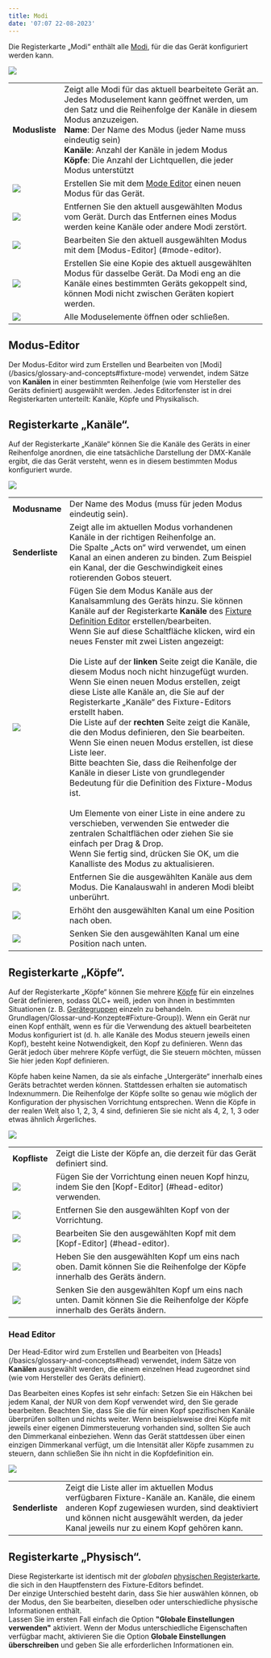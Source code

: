 ```yaml
---
title: Modi
date: '07:07 22-08-2023'
---
```


Die Registerkarte „Modi“ enthält alle [Modi](/basics/glossary-and-concepts#fixture-mode), für die das Gerät konfiguriert werden kann.

![](../fixture_editor_modes.png)

|     |     |
| --- | --- |
| **Modusliste** | Zeigt alle Modi für das aktuell bearbeitete Gerät an. Jedes Moduselement kann geöffnet werden, um den Satz und die Reihenfolge der Kanäle in diesem Modus anzuzeigen.<br>**Name**: Der Name des Modus (jeder Name muss eindeutig sein)<br>**Kanäle**: Anzahl der Kanäle in jedem Modus<br>**Köpfe**: Die Anzahl der Lichtquellen, die jeder Modus unterstützt |
| ![](/basics/edit_add.png) | Erstellen Sie mit dem [Mode Editor](#mode-editor) einen neuen Modus für das Gerät. |
| ![](/basics/edit_remove.png) | Entfernen Sie den aktuell ausgewählten Modus vom Gerät. Durch das Entfernen eines Modus werden keine Kanäle oder andere Modi zerstört. |
| ![](/basics/edit.png) | Bearbeiten Sie den aktuell ausgewählten Modus mit dem [Modus-Editor] (#mode-editor). |
| ![](/basics/editcopy.png) | Erstellen Sie eine Kopie des aktuell ausgewählten Modus für dasselbe Gerät. Da Modi eng an die Kanäle eines bestimmten Geräts gekoppelt sind, können Modi nicht zwischen Geräten kopiert werden. |
| ![](/basics/check.png) | Alle Moduselemente öffnen oder schließen. |

## Modus-Editor


Der Modus-Editor wird zum Erstellen und Bearbeiten von [Modi] (/basics/glossary-and-concepts#fixture-mode) verwendet, indem Sätze von **Kanälen** in einer bestimmten Reihenfolge (wie vom Hersteller des Geräts definiert) ausgewählt werden. Jedes Editorfenster ist in drei Registerkarten unterteilt: Kanäle, Köpfe und Physikalisch.

## Registerkarte „Kanäle“.


Auf der Registerkarte „Kanäle“ können Sie die Kanäle des Geräts in einer Reihenfolge anordnen, die eine tatsächliche Darstellung der DMX-Kanäle ergibt, die das Gerät versteht, wenn es in diesem bestimmten Modus konfiguriert wurde.

![](../fixture_editor_mode_channels.png)  

|     |     |
| --- | --- |
| **Modusname** | Der Name des Modus (muss für jeden Modus eindeutig sein). |
| **Senderliste** | Zeigt alle im aktuellen Modus vorhandenen Kanäle in der richtigen Reihenfolge an.  <br>Die Spalte „Acts on“ wird verwendet, um einen Kanal an einen anderen zu binden. Zum Beispiel ein Kanal, der die Geschwindigkeit eines rotierenden Gobos steuert. |
| ![](/basics/edit_add.png) | Fügen Sie dem Modus Kanäle aus der Kanalsammlung des Geräts hinzu. Sie können Kanäle auf der Registerkarte **Kanäle** des [Fixture Definition Editor](/fixture-definition-editor/channels) erstellen/bearbeiten.  <br>Wenn Sie auf diese Schaltfläche klicken, wird ein neues Fenster mit zwei Listen angezeigt:<br><br>Die Liste auf der **linken** Seite zeigt die Kanäle, die diesem Modus noch nicht hinzugefügt wurden. Wenn Sie einen neuen Modus erstellen, zeigt diese Liste alle Kanäle an, die Sie auf der Registerkarte „Kanäle“ des Fixture-Editors erstellt haben.<br>Die Liste auf der **rechten** Seite zeigt die Kanäle, die den Modus definieren, den Sie bearbeiten. Wenn Sie einen neuen Modus erstellen, ist diese Liste leer.  <br>    Bitte beachten Sie, dass die Reihenfolge der Kanäle in dieser Liste von grundlegender Bedeutung für die Definition des Fixture-Modus ist.<br><br>Um Elemente von einer Liste in eine andere zu verschieben, verwenden Sie entweder die zentralen Schaltflächen oder ziehen Sie sie einfach per Drag & Drop.  <br>Wenn Sie fertig sind, drücken Sie OK, um die Kanalliste des Modus zu aktualisieren. |
| ![](/basics/edit_remove.png) | Entfernen Sie die ausgewählten Kanäle aus dem Modus. Die Kanalauswahl in anderen Modi bleibt unberührt. |
| ![](/basics/up.png) | Erhöht den ausgewählten Kanal um eine Position nach oben. |
| ![](/basics/down.png) | Senken Sie den ausgewählten Kanal um eine Position nach unten. |

## Registerkarte „Köpfe“.

Auf der Registerkarte „Köpfe“ können Sie mehrere [Köpfe](/basics/glossary-and-concepts#head) für ein einzelnes Gerät definieren, sodass QLC+ weiß, jeden von ihnen in bestimmten Situationen (z. B. [Gerätegruppen](/) einzeln zu behandeln. Grundlagen/Glossar-und-Konzepte#Fixture-Group)). Wenn ein Gerät nur einen Kopf enthält, wenn es für die Verwendung des aktuell bearbeiteten Modus konfiguriert ist (d. h. alle Kanäle des Modus steuern jeweils einen Kopf), besteht keine Notwendigkeit, den Kopf zu definieren. Wenn das Gerät jedoch über mehrere Köpfe verfügt, die Sie steuern möchten, müssen Sie hier jeden Kopf definieren.

Köpfe haben keine Namen, da sie als einfache „Untergeräte“ innerhalb eines Geräts betrachtet werden können. Stattdessen erhalten sie automatisch Indexnummern. Die Reihenfolge der Köpfe sollte so genau wie möglich der Konfiguration der physischen Vorrichtung entsprechen. Wenn die Köpfe in der realen Welt also 1, 2, 3, 4 sind, definieren Sie sie nicht als 4, 2, 1, 3 oder etwas ähnlich Ärgerliches.

![](../fixture_editor_mode_heads.png)  

|     |     |
| --- | --- |
| **Kopfliste** | Zeigt die Liste der Köpfe an, die derzeit für das Gerät definiert sind. |
| ![](/basics/edit_add.png) | Fügen Sie der Vorrichtung einen neuen Kopf hinzu, indem Sie den [Kopf-Editor] (#head-editor) verwenden. |
| ![](/basics/edit_remove.png) | Entfernen Sie den ausgewählten Kopf von der Vorrichtung. |
| ![](/basics/edit.png) | Bearbeiten Sie den ausgewählten Kopf mit dem [Kopf-Editor] (#head-editor). |
| ![](/basics/up.png) | Heben Sie den ausgewählten Kopf um eins nach oben. Damit können Sie die Reihenfolge der Köpfe innerhalb des Geräts ändern. |
| ![](/basics/down.png) | Senken Sie den ausgewählten Kopf um eins nach unten. Damit können Sie die Reihenfolge der Köpfe innerhalb des Geräts ändern. |

### Head Editor

Der Head-Editor wird zum Erstellen und Bearbeiten von [Heads] (/basics/glossary-and-concepts#head) verwendet, indem Sätze von **Kanälen** ausgewählt werden, die einem einzelnen Head zugeordnet sind (wie vom Hersteller des Geräts definiert).

Das Bearbeiten eines Kopfes ist sehr einfach: Setzen Sie ein Häkchen bei jedem Kanal, der NUR von dem Kopf verwendet wird, den Sie gerade bearbeiten. Beachten Sie, dass Sie die für einen Kopf spezifischen Kanäle überprüfen sollten und nichts weiter. Wenn beispielsweise drei Köpfe mit jeweils einer eigenen Dimmersteuerung vorhanden sind, sollten Sie auch den Dimmerkanal einbeziehen. Wenn das Gerät stattdessen über einen einzigen Dimmerkanal verfügt, um die Intensität aller Köpfe zusammen zu steuern, dann schließen Sie ihn nicht in die Kopfdefinition ein.

![](../fixture_editor_mode_edit_head.png)

|     |     |
| --- | --- |
| **Senderliste** | Zeigt die Liste aller im aktuellen Modus verfügbaren Fixture-Kanäle an. Kanäle, die einem anderen Kopf zugewiesen wurden, sind deaktiviert und können nicht ausgewählt werden, da jeder Kanal jeweils nur zu einem Kopf gehören kann. |

## Registerkarte „Physisch“.

Diese Registerkarte ist identisch mit der _globalen_ [physischen Registerkarte](/fixture-definition-editor/physical), die sich in den Hauptfenstern des Fixture-Editors befindet.  
Der einzige Unterschied besteht darin, dass Sie hier auswählen können, ob der Modus, den Sie bearbeiten, dieselben oder unterschiedliche physische Informationen enthält.  
Lassen Sie im ersten Fall einfach die Option **"Globale Einstellungen verwenden"** aktiviert. Wenn der Modus unterschiedliche Eigenschaften verfügbar macht, aktivieren Sie die Option **Globale Einstellungen überschreiben** und geben Sie alle erforderlichen Informationen ein.